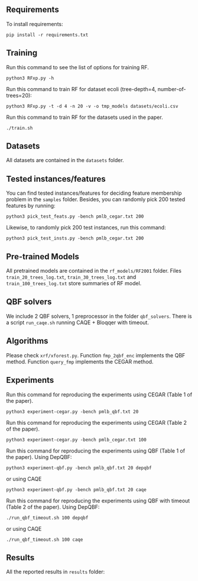 ## Requirements

To install requirements:

```setup
pip install -r requirements.txt
```

## Training

Run this command to see the list of options for training RF.
```
python3 RFxp.py -h
```

Run this command to train RF for dataset ecoli (tree-depth=4, number-of-trees=20):

```
python3 RFxp.py -t -d 4 -n 20 -v -o tmp_models datasets/ecoli.csv
```
Run this command to train RF for the datasets used in the paper.
```
./train.sh
```

## Datasets

All datasets are contained in the `datasets` folder.

## Tested instances/features

You can find tested instances/features for deciding feature membership problem in the `samples` folder.
Besides, you can randomly pick 200 tested features by running:

```
python3 pick_test_feats.py -bench pmlb_cegar.txt 200
```
Likewise, to randomly pick 200 test instances, run this command:
```
python3 pick_test_insts.py -bench pmlb_cegar.txt 200
```

## Pre-trained Models

All pretrained models are contained in the `rf_models/RF2001` folder.
Files `train_20_trees_log.txt`, `train_30_trees_log.txt` and `train_100_trees_log.txt`
store summaries of RF model.

## QBF solvers

We include 2 QBF solvers, 1 preprocessor in the folder `qbf_solvers`.
There is a script `run_caqe.sh` running CAQE + Bloqqer with timeout.
 
## Algorithms

Please check `xrf/xforest.py`.
Function `fmp_2qbf_enc` implements the QBF method.
Function `query_fmp` implements the CEGAR method.

## Experiments

Run this command for reproducing the experiments using CEGAR (Table 1 of the paper).
```
python3 experiment-cegar.py -bench pmlb_qbf.txt 20
```
Run this command for reproducing the experiments using CEGAR (Table 2 of the paper).
```
python3 experiment-cegar.py -bench pmlb_cegar.txt 100
```

Run this command for reproducing the experiments using QBF (Table 1 of the paper).
Using DepQBF:
```
python3 experiment-qbf.py -bench pmlb_qbf.txt 20 depqbf
```
or using CAQE
```
python3 experiment-qbf.py -bench pmlb_qbf.txt 20 caqe
```

Run this command for reproducing the experiments using QBF with timeout (Table 2 of the paper).
Using DepQBF:
```
./run_qbf_timeout.sh 100 depqbf
```
or using CAQE
```
./run_qbf_timeout.sh 100 caqe
```

## Results
All the reported results in `results` folder:
